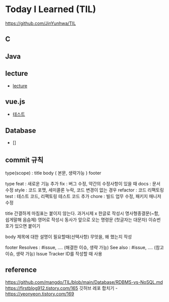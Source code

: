 # Today I Learned (TIL)
https://github.com/JinYunhwa/TIL

## C

## Java

## lecture
 + [lecture](./lecture/test.md)
## vue.js
 + [테스트](./vue.js/test.md)
## Database
 + []


## commit 규칙
type(scope) : title 
body ( 본문, 생략가능 )
footer

type
feat : 새로운 기능 추가
fix : 버그 수정, 약간의 수정사항이 있을 때
docs : 문서 수정
style : 코드 포맷, 세미콜론 누락, 코드 변경이 없는 경우
refactor : 코드 리팩토링
test : 테스트 코드, 리팩토링 테스트 코드 추가
chore : 빌드 업무 수정, 패키지 매니저 수정

title
간결하게 마침표는 붙이지 않는다.
과거시제 x
한글로 작성시 명사형종결문(~함, 쉽게말해 음슴체)
영어로 작성시 동사가 앞으로 오는 명령문 (첫글자는 대문자)
이슈번호가 있으면 붙이기

body
제목에 대한 설명이 필요할때(선택사항)
무엇을, 왜 했는지 작성

footer
Resolves : #issue, .... (해결한 이슈, 생략 가능)
See also : #issue, .... (참고 이슈, 생략 가능)
Issue Tracker ID를 작성할 때 사용

## reference
 https://github.com/mangdo/TIL/blob/main/Database/RDBMS-vs-NoSQL.md
 https://firstblog912.tistory.com/165
 깃허브 레포 합치기 - https://yeonyeon.tistory.com/169
